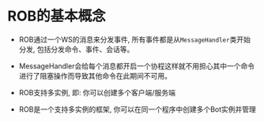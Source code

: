 # ROB的基本概念

- ROB通过一个WS的消息来分发事件, 所有事件都是从`MessageHandler`类开始分发, 包括分发命令、事件、会话等。

- MessageHandler会给每个消息都开启一个协程这样就不用担心其中一个命令进行了阻塞操作而导致其他命令在此期间不可用。

- ROB支持多实例, 即: 你可以创建多个客户端/服务端

- ROB是一个支持多实例的框架, 你可以在同一个程序中创建多个Bot实例并管理